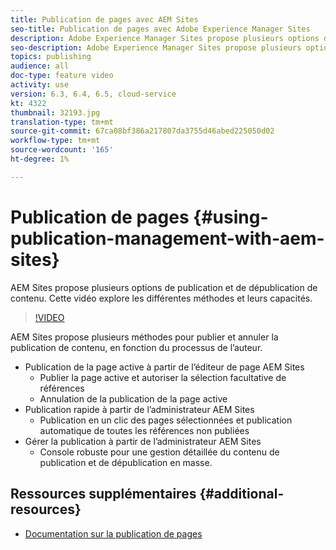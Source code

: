 ```yaml
---
title: Publication de pages avec AEM Sites
seo-title: Publication de pages avec Adobe Experience Manager Sites
description: Adobe Experience Manager Sites propose plusieurs options de publication et de dépublication de contenu. Cette vidéo explore les différentes méthodes et leurs capacités.
seo-description: Adobe Experience Manager Sites propose plusieurs options de publication et de dépublication de contenu. Cette vidéo explore les différentes méthodes et leurs capacités.
topics: publishing
audience: all
doc-type: feature video
activity: use
version: 6.3, 6.4, 6.5, cloud-service
kt: 4322
thumbnail: 32193.jpg
translation-type: tm+mt
source-git-commit: 67ca08bf386a217807da3755d46abed225050d02
workflow-type: tm+mt
source-wordcount: '165'
ht-degree: 1%

---
```



# Publication de pages {#using-publication-management-with-aem-sites}

AEM Sites propose plusieurs options de publication et de dépublication de contenu. Cette vidéo explore les différentes méthodes et leurs capacités.

>[!VIDEO](https://video.tv.adobe.com/v/32193?quality=12&learn=on)

AEM Sites propose plusieurs méthodes pour publier et annuler la publication de contenu, en fonction du processus de l’auteur.

* Publication de la page active à partir de l’éditeur de page AEM Sites
   * Publier la page active et autoriser la sélection facultative de références
   * Annulation de la publication de la page active
* Publication rapide à partir de l’administrateur AEM Sites
   * Publication en un clic des pages sélectionnées et publication automatique de toutes les références non publiées
* Gérer la publication à partir de l’administrateur AEM Sites
   * Console robuste pour une gestion détaillée du contenu de publication et de dépublication en masse.

## Ressources supplémentaires {#additional-resources}

* [Documentation sur la publication de pages](https://docs.adobe.com/content/help/en/experience-manager-65/authoring/authoring/publishing-pages.html)
